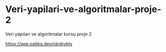 # Veri-yapilari-ve-algoritmalar-proje-2
Veri yapıları ve algoritmalar kursu proje 2


https://app.patika.dev/oknbykts
